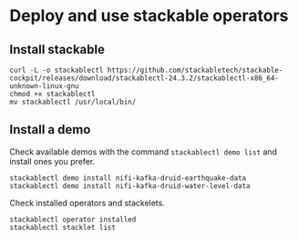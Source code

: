 # Deploy and use stackable operators
## Install stackable
```
curl -L -o stackablectl https://github.com/stackabletech/stackable-cockpit/releases/download/stackablectl-24.3.2/stackablectl-x86_64-unknown-linux-gnu
chmod +x stackablectl
mv stackablectl /usr/local/bin/
```
## Install a demo
Check available demos with the command `stackablectl demo list` and install ones you prefer.
```
stackablectl demo install nifi-kafka-druid-earthquake-data
stackablectl demo install nifi-kafka-druid-water-level-data
```
Check installed operators and stackelets.
```
stackablectl operator installed
stackablectl stacklet list
```
